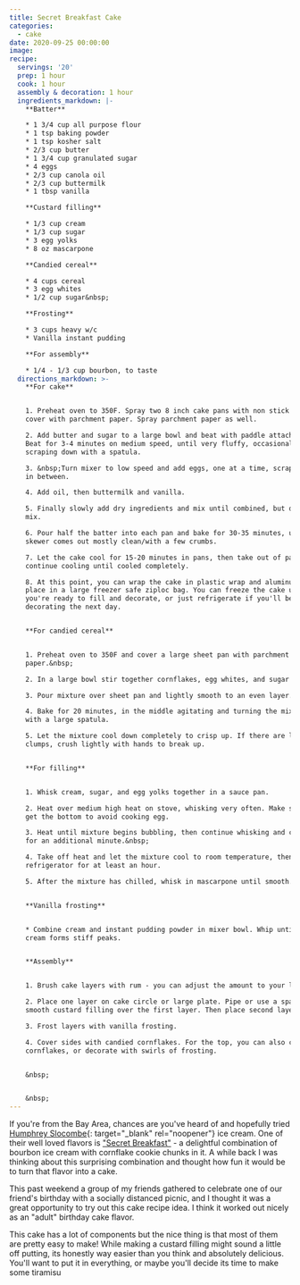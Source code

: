 ```yaml
---
title: Secret Breakfast Cake
categories:
  - cake
date: 2020-09-25 00:00:00
image:
recipe:
  servings: '20'
  prep: 1 hour
  cook: 1 hour
  assembly & decoration: 1 hour
  ingredients_markdown: |-
    **Batter**

    * 1 3/4 cup all purpose flour
    * 1 tsp baking powder
    * 1 tsp kosher salt
    * 2/3 cup butter
    * 1 3/4 cup granulated sugar
    * 4 eggs
    * 2/3 cup canola oil
    * 2/3 cup buttermilk
    * 1 tbsp vanilla

    **Custard filling**

    * 1/3 cup cream
    * 1/3 cup sugar
    * 3 egg yolks
    * 8 oz mascarpone

    **Candied cereal**

    * 4 cups cereal
    * 3 egg whites
    * 1/2 cup sugar&nbsp;

    **Frosting**

    * 3 cups heavy w/c
    * Vanilla instant pudding

    **For assembly**

    * 1/4 - 1/3 cup bourbon, to taste
  directions_markdown: >-
    **For cake**


    1. Preheat oven to 350F. Spray two 8 inch cake pans with non stick spray and
    cover with parchment paper. Spray parchment paper as well.

    2. Add butter and sugar to a large bowl and beat with paddle attachment.
    Beat for 3-4 minutes on medium speed, until very fluffy, occasionally
    scraping down with a spatula.

    3. &nbsp;Turn mixer to low speed and add eggs, one at a time, scraping bowl
    in between.

    4. Add oil, then buttermilk and vanilla.

    5. Finally slowly add dry ingredients and mix until combined, but don't over
    mix.

    6. Pour half the batter into each pan and bake for 30-35 minutes, until a
    skewer comes out mostly clean/with a few crumbs.

    7. Let the cake cool for 15-20 minutes in pans, then take out of pans to
    continue cooling until cooled completely.

    8. At this point, you can wrap the cake in plastic wrap and aluminum foil or
    place in a large freezer safe ziploc bag. You can freeze the cake until
    you're ready to fill and decorate, or just refrigerate if you'll be
    decorating the next day.


    **For candied cereal**


    1. Preheat oven to 350F and cover a large sheet pan with parchment
    paper.&nbsp;

    2. In a large bowl stir together cornflakes, egg whites, and sugar

    3. Pour mixture over sheet pan and lightly smooth to an even layer.

    4. Bake for 20 minutes, in the middle agitating and turning the mix around
    with a large spatula.

    5. Let the mixture cool down completely to crisp up. If there are large
    clumps, crush lightly with hands to break up.


    **For filling**


    1. Whisk cream, sugar, and egg yolks together in a sauce pan.

    2. Heat over medium high heat on stove, whisking very often. Make sure to
    get the bottom to avoid cooking egg.

    3. Heat until mixture begins bubbling, then continue whisking and cooking
    for an additional minute.&nbsp;

    4. Take off heat and let the mixture cool to room temperature, then chill in
    refrigerator for at least an hour.

    5. After the mixture has chilled, whisk in mascarpone until smooth.


    **Vanilla frosting**


    * Combine cream and instant pudding powder in mixer bowl. Whip until the
    cream forms stiff peaks.


    **Assembly**


    1. Brush cake layers with rum - you can adjust the amount to your liking\!

    2. Place one layer on cake circle or large plate. Pipe or use a spatula to
    smooth custard filling over the first layer. Then place second layer on top,

    3. Frost layers with vanilla frosting.

    4. Cover sides with candied cornflakes. For the top, you can also cover with
    cornflakes, or decorate with swirls of frosting.


    &nbsp;


    &nbsp;
---
```


If you're from the Bay Area, chances are you've heard of and hopefully tried [Humphrey Slocombe](https://www.humphryslocombe.com/){: target="_blank" rel="noopener"} ice cream. One of their well loved flavors is ["Secret Breakfast"](https://www.eater.com/2014/1/6/6304553/secret-breakfast-ice-cream-at-humphry-slocombe-in-san-francisco) - a delightful combination of bourbon ice cream with cornflake cookie chunks in it. A while back I was thinking about this surprising combination and thought how fun it would be to turn that flavor into a cake.

This past weekend a group of my friends gathered to celebrate one of our friend's birthday with a socially distanced picnic, and I thought it was a great opportunity to try out this cake recipe idea. I think it worked out nicely as an "adult" birthday cake flavor.

This cake has a lot of components but the nice thing is that most of them are pretty easy to make\! While making a custard filling might sound a little off putting, its honestly way easier than you think and absolutely delicious. You'll want to put it in everything, or maybe you'll decide its time to make some tiramisu&nbsp;